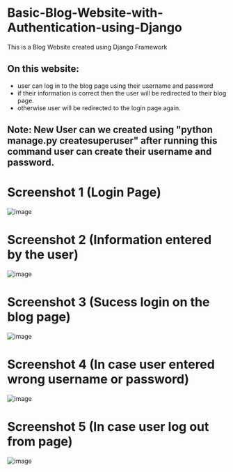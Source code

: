 # Basic-Blog-Website-with-Authentication-using-Django


This is a Blog Website created using Django Framework 

## On this website:
* user can log in to the blog page using their username and password
* if their information is correct then the user will be redirected to their blog page.
* otherwise user will be redirected to the login page again.


## Note: New User  can we created  using  "python manage.py createsuperuser" after running  this command user can create their username and password.




# Screenshot 1 (Login Page)

![image](https://github.com/gaurav0401/Basic-Blog-Website-with-Authentication-using-Django/assets/80095859/69a71e3c-c704-47cb-8377-a05c3a1c20e4)



# Screenshot 2 (Information entered by the user)

![image](https://github.com/gaurav0401/Basic-Blog-Website-with-Authentication-using-Django/assets/80095859/ec09f7df-a020-4482-af1e-db59b20f361b)


# Screenshot 3 (Sucess login on the blog page)

![image](https://github.com/gaurav0401/Basic-Blog-Website-with-Authentication-using-Django/assets/80095859/dce3d969-b9aa-4eb7-819b-86b0994537b8)


# Screenshot 4 (In case user entered wrong username or  password)

![image](https://github.com/gaurav0401/Basic-Blog-Website-with-Authentication-using-Django/assets/80095859/6f02a358-0c97-47b7-8939-78acd4c90279)



# Screenshot 5 (In case user log out from page)

![image](https://github.com/gaurav0401/Basic-Blog-Website-with-Authentication-using-Django/assets/80095859/be4f25b0-db55-4a56-a2ba-a5800e636588)










